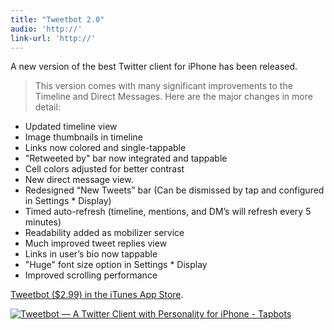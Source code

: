 ```yaml
---
title: "Tweetbot 2.0"
audio: 'http://'
link-url: 'http://'
---
```

<p>A new version of the best Twitter client for iPhone has been released.</p>
<blockquote><p>
  This version comes with many significant improvements to the Timeline and Direct Messages. Here are the major changes in more detail:
</p></blockquote>
<ul>
<li>Updated timeline view</li>
<li>Image thumbnails in timeline</li>
<li>Links now colored and single-tappable</li>
<li>"Retweeted by" bar now integrated and tappable</li>
<li>Cell colors adjusted for better contrast</li>
<li>New direct message view.</li>
<li>Redesigned “New Tweets” bar (Can be dismissed by tap and configured in Settings * Display)</li>
<li>Timed auto-refresh (timeline, mentions, and DM’s will refresh every 5 minutes)</li>
<li>Readability added as mobilizer service</li>
<li>Much improved tweet replies view</li>
<li>Links in user’s bio now tappable</li>
<li>"Huge" font size option in Settings * Display</li>
<li>Improved scrolling performance</li>
</ul>
<p><a href="http://click.linksynergy.com/fs-bin/stat?id=6PFrOqNV4B8&offerid=146261&type=3&subid=0&tmpid=1826&RD_PARM1=http%253A%252F%252Fitunes.apple.com%252Fca%252Fapp%252Ftweetbot-twitter-client-personality%252Fid428851691%253Fmt%253D8%2526uo%253D4%2526partnerId%253D30" target="itunes_store">Tweetbot ($2.99) in the iTunes App Store</a>.</p>
<p><a href="http://click.linksynergy.com/fs-bin/stat?id=6PFrOqNV4B8&offerid=146261&type=3&subid=0&tmpid=1826&RD_PARM1=http%253A%252F%252Fitunes.apple.com%252Fca%252Fapp%252Ftweetbot-twitter-client-personality%252Fid428851691%253Fmt%253D8%2526uo%253D4%2526partnerId%253D30" target="itunes_store"><img src="http://r.mzstatic.com/images/web/linkmaker/badge_appstore-lrg.gif" alt="Tweetbot — A Twitter Client with Personality for iPhone - Tapbots" style="border: 0;"/></a></p>
